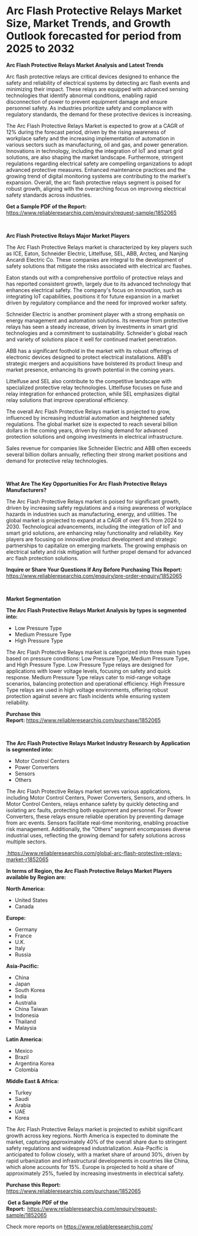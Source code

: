 <p><h1>Arc Flash Protective Relays Market Size, Market Trends, and Growth Outlook forecasted for period from 2025 to 2032</h1></p><p><strong>Arc Flash Protective Relays Market Analysis and Latest Trends</strong></p>
<p><p>Arc flash protective relays are critical devices designed to enhance the safety and reliability of electrical systems by detecting arc flash events and minimizing their impact. These relays are equipped with advanced sensing technologies that identify abnormal conditions, enabling rapid disconnection of power to prevent equipment damage and ensure personnel safety. As industries prioritize safety and compliance with regulatory standards, the demand for these protective devices is increasing.</p><p>The Arc Flash Protective Relays Market is expected to grow at a CAGR of 12% during the forecast period, driven by the rising awareness of workplace safety and the increasing implementation of automation in various sectors such as manufacturing, oil and gas, and power generation. Innovations in technology, including the integration of IoT and smart grid solutions, are also shaping the market landscape. Furthermore, stringent regulations regarding electrical safety are compelling organizations to adopt advanced protective measures. Enhanced maintenance practices and the growing trend of digital monitoring systems are contributing to the market's expansion. Overall, the arc flash protective relays segment is poised for robust growth, aligning with the overarching focus on improving electrical safety standards across industries.</p></p>
<p><strong>Get a Sample PDF of the Report:&nbsp;</strong> <a href="https://www.reliableresearchiq.com/enquiry/request-sample/1852065?utm_campaign=3384&utm_medium=2&utm_source=Github&utm_content=ia&utm_term=27032025&utm_id=arc-flash-protective-relays">https://www.reliableresearchiq.com/enquiry/request-sample/1852065</a></p>
<p>&nbsp;</p>
<p><strong>Arc Flash Protective Relays Major Market Players</strong></p>
<p><p>The Arc Flash Protective Relays market is characterized by key players such as ICE, Eaton, Schneider Electric, Littelfuse, SEL, ABB, Arcteq, and Nanjing Ancardi Electric Co. These companies are integral to the development of safety solutions that mitigate the risks associated with electrical arc flashes.</p><p>Eaton stands out with a comprehensive portfolio of protective relays and has reported consistent growth, largely due to its advanced technology that enhances electrical safety. The company's focus on innovation, such as integrating IoT capabilities, positions it for future expansion in a market driven by regulatory compliance and the need for improved worker safety.</p><p>Schneider Electric is another prominent player with a strong emphasis on energy management and automation solutions. Its revenue from protective relays has seen a steady increase, driven by investments in smart grid technologies and a commitment to sustainability. Schneider's global reach and variety of solutions place it well for continued market penetration.</p><p>ABB has a significant foothold in the market with its robust offerings of electronic devices designed to protect electrical installations. ABB’s strategic mergers and acquisitions have bolstered its product lineup and market presence, enhancing its growth potential in the coming years.</p><p>Littelfuse and SEL also contribute to the competitive landscape with specialized protective relay technologies. Littelfuse focuses on fuse and relay integration for enhanced protection, while SEL emphasizes digital relay solutions that improve operational efficiency.</p><p>The overall Arc Flash Protective Relays market is projected to grow, influenced by increasing industrial automation and heightened safety regulations. The global market size is expected to reach several billion dollars in the coming years, driven by rising demand for advanced protection solutions and ongoing investments in electrical infrastructure.</p><p>Sales revenue for companies like Schneider Electric and ABB often exceeds several billion dollars annually, reflecting their strong market positions and demand for protective relay technologies.</p></p>
<p>&nbsp;</p>
<p><strong>What Are The Key Opportunities For Arc Flash Protective Relays Manufacturers?</strong></p>
<p><p>The Arc Flash Protective Relays market is poised for significant growth, driven by increasing safety regulations and a rising awareness of workplace hazards in industries such as manufacturing, energy, and utilities. The global market is projected to expand at a CAGR of over 6% from 2024 to 2030. Technological advancements, including the integration of IoT and smart grid solutions, are enhancing relay functionality and reliability. Key players are focusing on innovative product development and strategic partnerships to capitalize on emerging markets. The growing emphasis on electrical safety and risk mitigation will further propel demand for advanced arc flash protection solutions.</p></p>
<p><strong>Inquire or Share Your Questions If Any Before Purchasing This Report:</strong> <a href="https://www.reliableresearchiq.com/enquiry/pre-order-enquiry/1852065?utm_campaign=3384&utm_medium=2&utm_source=Github&utm_content=ia&utm_term=27032025&utm_id=arc-flash-protective-relays">https://www.reliableresearchiq.com/enquiry/pre-order-enquiry/1852065</a></p>
<p>&nbsp;</p>
<p><strong>Market Segmentation</strong></p>
<p><strong>The Arc Flash Protective Relays Market Analysis by types is segmented into:</strong></p>
<p><ul><li>Low Pressure Type</li><li>Medium Pressure Type</li><li>High Pressure Type</li></ul></p>
<p><p>The Arc Flash Protective Relays market is categorized into three main types based on pressure conditions: Low Pressure Type, Medium Pressure Type, and High Pressure Type. Low Pressure Type relays are designed for applications with lower voltage levels, focusing on safety and quick response. Medium Pressure Type relays cater to mid-range voltage scenarios, balancing protection and operational efficiency. High Pressure Type relays are used in high voltage environments, offering robust protection against severe arc flash incidents while ensuring system reliability.</p></p>
<p><strong>Purchase this Report:&nbsp;</strong><a href="https://www.reliableresearchiq.com/purchase/1852065?utm_campaign=3384&utm_medium=2&utm_source=Github&utm_content=ia&utm_term=27032025&utm_id=arc-flash-protective-relays">https://www.reliableresearchiq.com/purchase/1852065</a></p>
<p>&nbsp;</p>
<p><strong>The Arc Flash Protective Relays Market Industry Research by Application is segmented into:</strong></p>
<p><ul><li>Motor Control Centers</li><li>Power Converters</li><li>Sensors</li><li>Others</li></ul></p>
<p><p>The Arc Flash Protective Relays market serves various applications, including Motor Control Centers, Power Converters, Sensors, and others. In Motor Control Centers, relays enhance safety by quickly detecting and isolating arc faults, protecting both equipment and personnel. For Power Converters, these relays ensure reliable operation by preventing damage from arc events. Sensors facilitate real-time monitoring, enabling proactive risk management. Additionally, the "Others" segment encompasses diverse industrial uses, reflecting the growing demand for safety solutions across multiple sectors.</p></p>
<p><a href="https://www.reliableresearchiq.com/global-arc-flash-protective-relays-market-r1852065?utm_campaign=3384&utm_medium=2&utm_source=Github&utm_content=ia&utm_term=27032025&utm_id=arc-flash-protective-relays">&nbsp;https://www.reliableresearchiq.com/global-arc-flash-protective-relays-market-r1852065</a></p>
<p><strong>In terms of Region, the Arc Flash Protective Relays Market Players available by Region are:</strong></p>
<p>
    <p> <strong> North America: </strong>
        <ul>
            <li>United States</li>
            <li>Canada</li>
        </ul>
        </p> 
    <p> <strong> Europe: </strong>
        <ul>
            <li>Germany</li>
            <li>France</li>
            <li>U.K.</li>
            <li>Italy</li>
            <li>Russia</li>
        </ul>
        </p> 
    <p> <strong> Asia-Pacific: </strong>
        <ul>
            <li>China</li>
            <li>Japan</li>
            <li>South Korea</li>
            <li>India</li>
            <li>Australia</li>
            <li>China Taiwan</li>
            <li>Indonesia</li>
            <li>Thailand</li>
            <li>Malaysia</li>
        </ul>
        </p> 
    <p> <strong> Latin America: </strong>
        <ul>
            <li>Mexico</li>
            <li>Brazil</li>
            <li>Argentina Korea</li>
            <li>Colombia</li>
        </ul>
        </p> 
    <p> <strong> Middle East & Africa: </strong>
        <ul>
            <li>Turkey</li>
            <li>Saudi</li>
            <li>Arabia</li>
            <li>UAE</li>
            <li>Korea</li>
        </ul>
    </p>
    </p>
<p><p>The Arc Flash Protective Relays market is projected to exhibit significant growth across key regions. North America is expected to dominate the market, capturing approximately 40% of the overall share due to stringent safety regulations and widespread industrialization. Asia-Pacific is anticipated to follow closely, with a market share of around 30%, driven by rapid urbanization and infrastructural developments in countries like China, which alone accounts for 15%. Europe is projected to hold a share of approximately 25%, fueled by increasing investments in electrical safety.</p></p>
<p><strong>Purchase this Report: </strong><a href="https://www.reliableresearchiq.com/purchase/1852065?utm_campaign=3384&utm_medium=2&utm_source=Github&utm_content=ia&utm_term=27032025&utm_id=arc-flash-protective-relays">https://www.reliableresearchiq.com/purchase/1852065</a></p>
<p>&nbsp;<strong>Get a Sample PDF of the Report:&nbsp;&nbsp;</strong><a href="https://www.reliableresearchiq.com/enquiry/request-sample/1852065?utm_campaign=3384&utm_medium=2&utm_source=Github&utm_content=ia&utm_term=27032025&utm_id=arc-flash-protective-relays">https://www.reliableresearchiq.com/enquiry/request-sample/1852065</a></p>
<p><strong></strong></p>
<p>Check more reports on <a href="https://www.reliableresearchiq.com/?utm_campaign=3384&utm_medium=2&utm_source=Github&utm_content=ia&utm_term=27032025&utm_id=arc-flash-protective-relays">https://www.reliableresearchiq.com/</a></p>